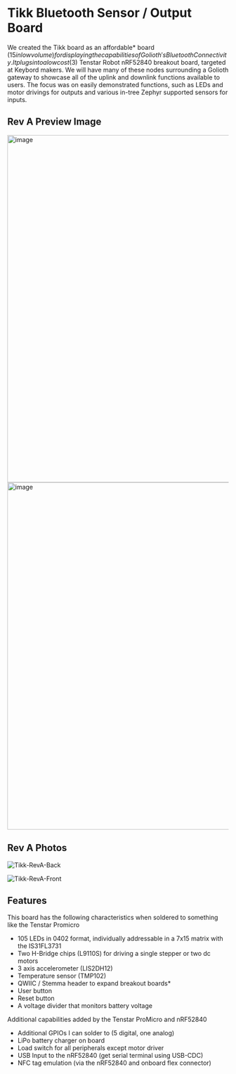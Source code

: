 # Tikk Bluetooth Sensor / Output Board

We created the Tikk board as an affordable* board ($15 in low volume) for displaying the capabilities of Golioth's Bluetooth Connectivity. It plugs into a low cost ($3) Tenstar Robot nRF52840 breakout board, targeted at Keybord makers. We will have many of these nodes surrounding a Golioth gateway to showcase all of the uplink and downlink functions available to users. The focus was on easily demonstrated functions, such as LEDs and motor drivings for outputs and various in-tree Zephyr supported sensors for inputs.

## Rev A Preview Image

<img width="1065" height="790" alt="image" src="https://github.com/user-attachments/assets/0c14e370-f6f7-42d6-848e-2969a301d85a" />
<img width="1065" height="790" alt="image" src="https://github.com/user-attachments/assets/c60096c8-5a74-4f4e-b107-caa7a1c17b56" />

## Rev A Photos


![Tikk-RevA-Back](https://github.com/user-attachments/assets/e2f5e6e8-561b-4076-9a82-f85a306ee780)

![Tikk-RevA-Front](https://github.com/user-attachments/assets/cbd65eea-25ac-4e51-bfeb-36c983a40843)


## Features

This board has the following characteristics when soldered to something like the Tenstar Promicro

* 105 LEDs in 0402 format, individually addressable in a 7x15 matrix with the IS31FL3731
* Two H-Bridge chips (L9110S) for driving a single stepper or two dc motors
* 3 axis accelerometer (LIS2DH12)
* Temperature sensor (TMP102)
* QWIIC / Stemma header to expand breakout boards*
* User button
* Reset button
* A voltage divider that monitors battery voltage

Additional capabilities added by the Tenstar ProMicro and nRF52840

* Additional GPIOs I can solder to (5 digital, one analog)
* LiPo battery charger on board
* Load switch for all peripherals except motor driver
* USB Input to the nRF52840 (get serial terminal using USB-CDC)
* NFC tag emulation (via the nRF52840 and onboard flex connector)
